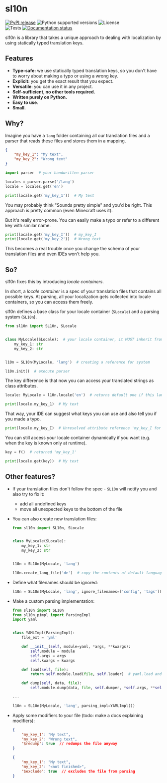 # sl10n

[![PyPI release]][pypi] 
![Python supported versions] 
![License] \
![Tests] 
[![Documentation status]][docs]


sl10n is a library that takes a unique approach 
to dealing with localization by using statically typed translation keys.

## Features

- **Type-safe:** we use statically typed translation keys, 
  so you don't have to worry about making a typo or using a wrong key.
- **Explicit:** you get the exact result that you expect.
- **Versatile**: you can use it in any project.
- **Self-sufficient, no other tools required.**
- **Written purely on Python.**
- **Easy to use**.
- **Small.**

## Why?

Imagine you have a `lang` folder 
containing all our translation files and a parser 
that reads these files and stores them in a mapping.
```json
{
    "my_key_1": "My text",
    "my_key_2": "Wrong text"
}
```

```python
import parser  # your handwritten parser

locales = parser.parse('/lang')
locale = locales.get('en')

print(locale.get('my_key_1'))  # My text
```

You may probably think "Sounds pretty simple" and you'd be right. 
This approach is pretty common (even Minecraft uses it).

But it's really error-prone. 
You can easily make a typo or refer to a different key with similar name.

```python
print(locale.get('my_key_I'))  # my_key_I
print(locale.get('my_key_2'))  # Wrong text
```

This becomes a real trouble once you 
change the schema of your translation files and even IDEs won't help you.

## So?

sl10n fixes this by introducing *locale containers*.

In short, a *locale container* is a spec 
of your translation files that contains all possible keys.
At parsing, all your localization gets collected 
into locale containers, so you can access them freely.

sl10n defines a base class for your locale container (`SLocale`) 
and a parsing system (`SL10n`).

```python
from sl10n import SL10n, SLocale


class MyLocale(SLocale):  # your locale container, it MUST inherit from SLocale
    my_key_1: str
    my_key_2: str


l10n = SL10n(MyLocale, 'lang')  # creating a reference for system

l10n.init()  # execute parser
```

The key difference is that now you can 
access your translated strings as class attributes.

```python
locale: MyLocale = l10n.locale('en')  # returns default one if this language wasn't found

print(locale.my_key_1)  # My text
```

That way, your IDE can suggest what keys you can use 
and also tell you if you made a typo.

```python
print(locale.my_key_I)  # Unresolved attribute reference 'my_key_I for class 'MyLocale' 
```

You can still access your locale container dynamically 
if you want (e.g. when the key is known only at runtime).

```python
key = f()  # returned 'my_key_1'

print(locale.get(key))  # My text
```

## Other features?

- If your translation files don't follow the spec - `SL10n` will notify you and also try to fix it:
  - add all undefined keys
  - move all unexpected keys to the bottom of the file

- You can also create new translation files:

  ```python
  from sl10n import SL10n, SLocale
  
  
  class MyLocale(SLocale):
      my_key_1: str
      my_key_2: str
  
  
  l10n = SL10n(MyLocale, 'lang')
  
  l10n.create_lang_file('de')  # copy the contents of default language file ('en') to a new file
  ```

- Define what filenames should be ignored:

  ```python
  l10n = SL10n(MyLocale, 'lang', ignore_filenames=['config', 'tags'])
  ```

- Make a custom parsing implementation:

  ```python
  from sl10n import SL10n
  from sl10n.pimpl import ParsingImpl
  import yaml


  class YAMLImpl(ParsingImpl):
      file_ext = 'yml'
  
      def __init__(self, module=yaml, *args, **kwargs):
          self.module = module
          self.args = args
          self.kwargs = kwargs
  
      def load(self, file):
          return self.module.load(file, self.loader)  # yaml.load and yaml.dump are not safe
  
      def dump(self, data, file):
          self.module.dump(data, file, self.dumper, *self.args, **self.kwargs)
  
  ...
  
  l10n = SL10n(MyLocale, 'lang', parsing_impl=YAMLImpl())
  ```

- Apply some modifiers to your file (todo: make a docs explaining modifiers):
  ```json
  {
      "my_key_1": "My text",
      "my_key_2": "Wrong text",
      "$redump": true  // redumps the file anyway
  }
  ```
  ```json
  {
      "my_key_1": "My text",
      "my_key_2": "<not finished>",
      "$exclude": true  // excludes the file from parsing
  }
  ```

[pypi]: https://pypi.org/project/sl10n/
[PyPI Release]: https://img.shields.io/pypi/v/sl10n.svg?label=pypi&color=green
[Python supported versions]: https://img.shields.io/pypi/pyversions/sl10n.svg?label=%20&logo=python&logoColor=white
[License]: https://img.shields.io/pypi/l/sl10n.svg?style=flat&label=license
[Tests]: https://github.com/SyberiaK/sl10n/actions/workflows/test.yml/badge.svg
[docs]: https://syberiak.github.io/sl10n
[Documentation status]: https://github.com/SyberiaK/sl10n/actions/workflows/docs-publish.yml/badge.svg
